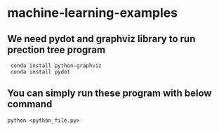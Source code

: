 # machine-learning-examples

## We need pydot and graphviz library to run prection tree program

```
 conda install python-graphviz
 conda install pydot
```

## You can simply run these program with below command

```
python <python_file.py>
```
